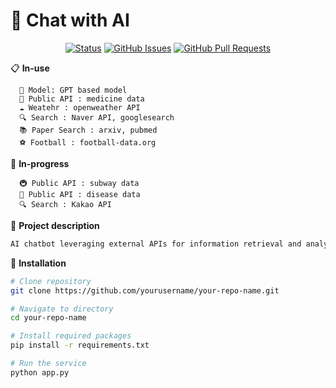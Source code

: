 # 🤖 **Chat** with **AI**
<div align="center">

[![Status](https://img.shields.io/badge/status-active-success.svg)]()
[![GitHub Issues](https://img.shields.io/github/issues/yourusername/your-repo-name.svg)](https://github.com/yourusername/your-repo-name/issues)
[![GitHub Pull Requests](https://img.shields.io/github/issues-pr/yourusername/your-repo-name.svg)](https://github.com/yourusername/your-repo-name/pulls)

</div>


📋 **In-use** <br>
```
  🧠 Model: GPT based model 
  🏥 Public API : medicine data 
  ☁️ Weatehr : openweather API 
  🔍 Search : Naver API, googlesearch
  📚 Paper Search : arxiv, pubmed
  ⚽ Football : football-data.org
```
🔄 **In-progress** <br>
```
  🚇 Public API : subway data 
  🦠 Public API : disease data
  🔍 Search : Kakao API 
```

📝 **Project description**<br>
```bash
AI chatbot leveraging external APIs for information retrieval and analysis.
```

🚀 **Installation**<br>
```bash
# Clone repository
git clone https://github.com/yourusername/your-repo-name.git

# Navigate to directory
cd your-repo-name

# Install required packages
pip install -r requirements.txt

# Run the service
python app.py
```
